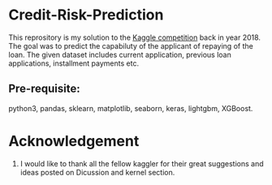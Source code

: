 # Credit-Risk-Prediction
This reprository is my solution to the [Kaggle competition](https://www.kaggle.com/c/home-credit-default-risk) back in year 2018. The goal was to predict the capabiluty of the applicant of repaying of the loan. The given dataset includes current application, previous loan applications, installment payments etc. 

## Pre-requisite:
python3, pandas, sklearn, matplotlib, seaborn, keras, lightgbm, XGBoost.

# Acknowledgement
1. I would like to thank all the fellow kaggler for their great suggestions and ideas posted on Dicussion and kernel section.    
